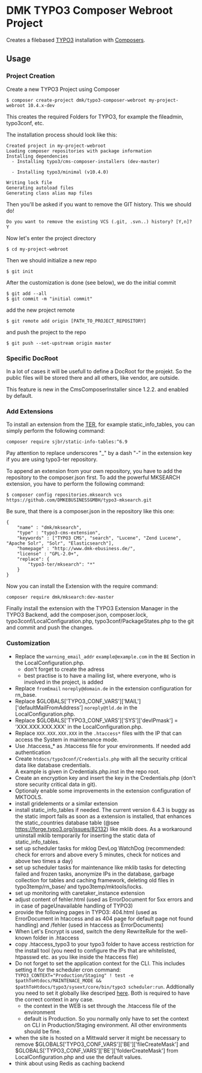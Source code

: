 # DMK TYPO3 Composer Webroot Project

Creates a filebased [TYPO3](http://typo3.org/) installation
with [Composers](https://getcomposer.org/).


## Usage

### Project Creation

Create a new TYPO3 Project using Composer

    $ composer create-project dmk/typo3-composer-webroot my-project-webroot 10.4.x-dev

This creates the required Folders for TYPO3,
for example the fileadmin, typo3conf, etc.

The installation process should look like this:

    Created project in my-project-webroot
    Loading composer repositories with package information
    Installing dependencies
      - Installing typo3/cms-composer-installers (dev-master)

      - Installing typo3/minimal (v10.4.0)

    Writing lock file
    Generating autoload files
    Generating class alias map files

Then you'll be asked if you want to remove the GIT history.
This we should do!

    Do you want to remove the existing VCS (.git, .svn..) history? [Y,n]? Y
    
Now let's enter the project directory

    $ cd my-project-webroot

Then we should initialize a new repo

    $ git init

After the customization is done (see below), we do the initial commit

    $ git add --all
    $ git commit -m "initial commit"

add the new project remote

    $ git remote add origin [PATH_TO_PROJECT_REPOSITORY]

and push the project to the repo

    $ git push --set-upstream origin master

### Specific DocRoot

In a lot of cases it will be usefull to define a DocRoot for the projekt.
So the public files will be stored there and all others, like vendor, are outside.

This feature is new in the CmsComposerInstaller since 1.2.2. and enabled by default.

### Add Extensions

To install an extension from the [TER](https://typo3.org/extensions/repository/),
for example static_info_tables, you can simply perform the following command:

    composer require sjbr/static-info-tables:^6.9

Pay attention to replace underscores "_" by a dash "-" in the extension key if you are using typo3-ter repository.


To append an extension from your own repository, you have to add the repository to 
the composer.json first.
To add the powerful MKSEARCH extension, you have to perform the following command:

    $ composer config repositories.mksearch vcs https://github.com/DMKEBUSINESSGMBH/typo3-mksearch.git

Be sure, that there is a composer.json in the repository like this one:

    {
        "name" : "dmk/mksearch",
        "type" : "typo3-cms-extension",
        "keywords" : ["TYPO3 CMS", "search", "Lucene", "Zend Lucene", "Apache Solr", "Solr", "Elasticsearch"],
        "homepage" : "http://www.dmk-ebusiness.de/",
        "license" : "GPL-2.0+",
        "replace": {
            "typo3-ter/mksearch": "*"
        }
    }

Now you can install the Extension with the require command:

    composer require dmk/mksearch:dev-master

Finally install the extension with the TYPO3 Extension Manager in the TYPO3 Backend,
add the composer.json, composer.lock, typo3conf/LocalConfiguration.php, typo3conf/PackageStates.php
to the git and commit and push the changes.

### Customization

  * Replace the `warning_email_addr` `example@example.com` in the `BE` Section in the LocalConfiguration.php.
      * don't forget to create the adress
      * best practise is to have a mailing list, where everyone, who is involved in the project, is added
  * Replace `fromEmail` `noreply@domain.de` in the extension configuration for rn_base.
  * Replace $GLOBALS['TYPO3_CONF_VARS']['MAIL']['defaultMailFromAddress'] `noreply@tld.de` in the LocalConfiguration.php.
  * Replace $GLOBALS['TYPO3_CONF_VARS']['SYS']['devIPmask'] = 'XXX.XXX.XXX.XXX' in the LocalConfiguration.php. 
  * Replace `XXX.XXX.XXX.XXX` in the `.htaccess*` files with the IP that can access the System in maintenance mode.
  * Use .htaccess_* as .htaccess file for your environments. If needed add authentication
  * Create `htdocs/typo3conf/Credentials.php` with all the security critical data like database credentials.  
    A example is given in Credentials.php.inst in the repo root.
  * Create an encryption key and insert the key in the Credentials.php (don't store security critical data in git).
  * Optionaly enable some improvements in the extension configuration of MKTOOLS.
  * install gridelements or a similar extension
  * install static_info_tables if needed. The current version 6.4.3 is buggy as the static import fails as soon as a extension is installed, that enhances the static_countries database table (@see https://forge.typo3.org/issues/82132) like mklib does. As a workaround uninstall mklib temporarily for inserting the static data of static_info_tables.
  * set up scheduler tasks for mklog DevLog WatchDog (recommended: check for errors and above every 5 minutes, check for notices and above two times a day)
  * set up scheduler tasks for maintenance like mklib tasks for detecting failed and frozen tasks, anonymize IPs in the database, garbage collection for tables and caching framework, deleting old files in typo3temp/rn_base/ and typo3temp/mktools/locks.
  * set up monitoring with caretaker_instance extension
  * adjust content of fehler.html (used as ErrorDocument for 5xx errors and in case of pageUnavailable handling of TYPO3)
  * provide the following pages in TYPO3: 404.html (used as ErrorDocument in htaccess and as 404 page for default page not found handling) and /fehler (used in htaccess as ErrorDocuments)
  * When Let's Encrypt is used, switch the deny RewriteRule for the well-known folder in .htaccess
  * copy .htaccess_typo3 to your typo3 folder to have access restriction for the install tool (you need to configure the IPs that are whitelisted, htpasswd etc. as you like inside the htaccess file)
  * Do not forget to set the application context for the CLI. This includes setting it for the scheduler cron command: `TYPO3_CONTEXT="Production/Staging" ! test -e $pathToHtdocs/MAINTENACE_MODE && $pathToHtdocs/typo3/sysext/core/bin/typo3 scheduler:run`. Addtionally you need to set it globally like descriped [here](https://unix.stackexchange.com/questions/21598/how-do-i-set-a-user-environment-variable-permanently-not-session). Both is required to have the correct context in any case.
      * the context in the WEB is set through the .htaccess file of the environment
      * default is Production. So you normally only have to set the context on CLI in Production/Staging environment. All other environments should be fine.
  * when the site is hosted on a Mittwald server it might be necessary to remove $GLOBALS['TYPO3_CONF_VARS']['BE']['fileCreateMask'] and $GLOBALS['TYPO3_CONF_VARS']['BE']['folderCreateMask'] from LocalConfiguration.php and use the default values.
  * think about using Redis as caching backend


